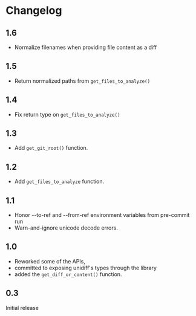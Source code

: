 # Changelog

## 1.6

* Normalize filenames when providing file content as a diff

## 1.5

* Return normalized paths from `get_files_to_analyze()`

## 1.4

* Fix return type on `get_files_to_analyze()`

## 1.3

* Add `get_git_root()` function.

## 1.2

* Add `get_files_to_analyze` function.

## 1.1

* Honor --to-ref and --from-ref environment variables from pre-commit run
* Warn-and-ignore unicode decode errors.

## 1.0

* Reworked some of the APIs,
* committed to exposing unidiff's types through the library
* added the `get_diff_or_content()` function.

## 0.3

Initial release
